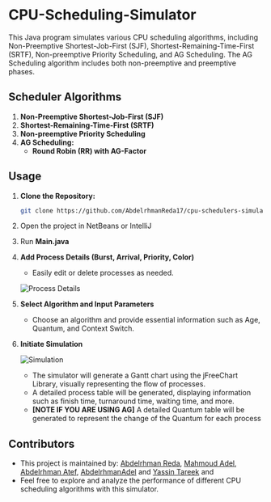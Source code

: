 # CPU-Scheduling-Simulator
This Java program simulates various CPU scheduling algorithms, including Non-Preemptive Shortest-Job-First (SJF), Shortest-Remaining-Time-First (SRTF), Non-preemptive Priority Scheduling, and AG Scheduling. The AG Scheduling algorithm includes both non-preemptive and preemptive phases.

## Scheduler Algorithms
1. **Non-Preemptive Shortest-Job-First (SJF)**
2. **Shortest-Remaining-Time-First (SRTF)**
3. **Non-preemptive Priority Scheduling**
4. **AG Scheduling:**
   - **Round Robin (RR) with AG-Factor**

## Usage 
1. **Clone the Repository:**
   ```bash
   git clone https://github.com/AbdelrhmanReda17/cpu-schedulers-simulator.git
2. Open the project in NetBeans or IntelliJ
3. Run **Main.java**
4. **Add Process Details (Burst, Arrival, Priority, Color)**
   - Easily edit or delete processes as needed.

   ![Process Details](https://github.com/AbdelrhmanReda17/CPU-Schedulers-Simulator/assets/90706154/b04c1d71-11a4-41b1-9414-3e461be2a41a)

5. **Select Algorithm and Input Parameters**
   - Choose an algorithm and provide essential information such as Age, Quantum, and Context Switch.

6. **Initiate Simulation**

   ![Simulation](https://github.com/AbdelrhmanReda17/CPU-Schedulers-Simulator/assets/90706154/05794b1a-cdb9-4b68-a0ff-8497d6ce5e17)
   - The simulator will generate a Gantt chart using the jFreeChart Library, visually representing the flow of processes.
   - A detailed process table will be generated, displaying information such as finish time, turnaround time, waiting time, and more.
   - **[NOTE IF YOU ARE USING AG]** A detailed Quantum table will be generated to represent the change of the Quantum for each process

## Contributors
- This project is maintained by: [Abdelrhman Reda](https://github.com/AbdelrhmanReda17), [Mahmoud Adel](https://github.com/DarkenSoda), [Abdelrhman Atef](https://github.com/AbdoMan19), [AbdelrhmanAdel](https://github.com/TheOnlyMonster) and [Yassin Tareek](https://github.com/YassinTarekHelmy) and 
- Feel free to explore and analyze the performance of different CPU scheduling algorithms with this simulator.
